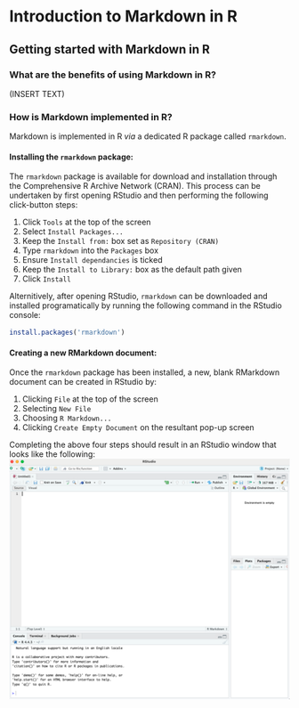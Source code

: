 # Introduction to Markdown in R

## Getting started with Markdown in R

### What are the benefits of using Markdown in R?
(INSERT TEXT)
### How is Markdown implemented in R?
Markdown is implemented in R *via* a dedicated R package called `rmarkdown`.

#### Installing the `rmarkdown` package:
The `rmarkdown` package is available for download and installation through the Comprehensive R Archive Network (CRAN). This process can be undertaken by first opening RStudio and then performing the following click-button steps:

1. Click `Tools` at the top of the screen
2. Select `Install Packages...`
3. Keep the `Install from:` box set as `Repository (CRAN)`
4. Type `rmarkdown` into the `Packages` box
5. Ensure `Install dependancies` is ticked
6. Keep the `Install to Library:` box as the default path given
7. Click `Install`

Alternitively, after opening RStudio, `rmarkdown` can be downloaded and installed programatically by running the following command in the RStudio console:
```r
install.packages('rmarkdown')
```

#### Creating a new RMarkdown document:
Once the `rmarkdown` package has been installed, a new, blank RMarkdown document can be created in RStudio by:
1. Clicking `File` at the top of the screen
2. Selecting `New File`
3. Choosing `R Markdown...`
4. Clicking `Create Empty Document` on the resultant pop-up screen

Completing the above four steps should result in an RStudio window that looks like the following:
![Blank RMarkdown file](Embedded_Display_Items/Blank_RMarkdown_View.png)

